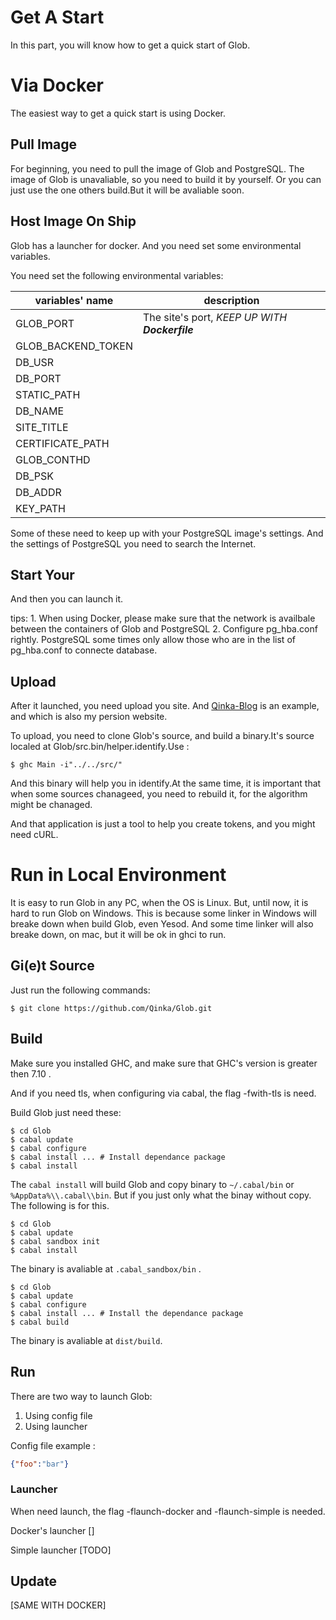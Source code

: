Get A Start
===
In this part, you will know how to get a quick start of  Glob.

# Via Docker

The easiest way to get a quick start is using Docker.

## Pull Image

  For beginning, you need to pull the image of Glob and PostgreSQL.
  The image of Glob is unavaliable, so you need to build it by yourself.
  Or you can just use the one others build.But it will be avaliable soon.

## Host Image On Ship
 
  Glob has a launcher for docker. And you need set some environmental variables.
  
  You need set the following environmental variables:
  
  | variables' name | description |
  | ------ | --------- |
  | GLOB_PORT | The site's port, *KEEP UP WITH **Dockerfile***|
  | GLOB_BACKEND_TOKEN | |
  | DB_USR | |
  | DB_PORT | |
  | STATIC_PATH | |
  | DB_NAME | |
  | SITE_TITLE | |
  | CERTIFICATE_PATH | |
  | GLOB_CONTHD | |
  | DB_PSK | |
  | DB_ADDR | |
  | KEY_PATH| |

  Some of these need to keep up with your PostgreSQL image's settings.
  And the settings of PostgreSQL you need to search the Internet.
  
## Start Your
  
  And then you can launch it.
  
  tips:
    1. When using Docker, please make sure that the network is availbale between the containers of Glob and PostgreSQL
    2. Configure pg_hba.conf rightly. PostgreSQL some times only allow those who are in the list of pg_hba.conf to connecte database.
 
## Upload

  After it launched, you need upload you site. And [Qinka-Blog](https://github.com/Qinka/Qinka-Blog)
  is an example, and which is also my persion website.
  
  To upload, you need to clone Glob's source, and build a binary.It's source localed
  at Glob/src.bin/helper.identify.Use :
  ```
 $ ghc Main -i"../../src/"
  ```
  And this binary will help you in identify.At the same time, it is important
  that when some sources chanageed, you need to rebuild it, for the algorithm might be chanaged.
  
  And that application is just a tool to help you create tokens, and you might need cURL.

# Run in Local Environment

 It is easy to run Glob in any PC, when the OS is Linux.
But, until now, it is hard to run Glob on Windows. This is because some linker in Windows
will breake down when build Glob, even Yesod. And some time linker will also breake down,
on mac, but it  will be ok in ghci to run.

## Gi(e)t Source

Just run the following commands:
```
$ git clone https://github.com/Qinka/Glob.git
``` 

## Build

Make sure you installed GHC, and make sure that GHC's version is greater then 7.10 .

And if you need tls, when configuring via cabal, the flag -fwith-tls is need. 

Build Glob just need these:
```
$ cd Glob
$ cabal update
$ cabal configure
$ cabal install ... # Install dependance package
$ cabal install
```
The `cabal install` will build Glob and copy binary to `~/.cabal/bin` or `%AppData%\\.cabal\\bin`.
But if you just only what the binay without copy. The following is for this.
```
$ cd Glob
$ cabal update
$ cabal sandbox init
$ cabal install
```
The binary is avaliable at `.cabal_sandbox/bin` .
```
$ cd Glob
$ cabal update
$ cabal configure
$ cabal install ... # Install the dependance package
$ cabal build
```
The binary is avaliable at `dist/build`.

## Run

There are two way to launch Glob:
1. Using config file
1. Using launcher

Config file  example :
```json
{"foo":"bar"}
```
### Launcher

 When need launch, the flag -flaunch-docker and -flaunch-simple is needed.

Docker's launcher []

Simple launcher [TODO]

## Update

[SAME WITH DOCKER]